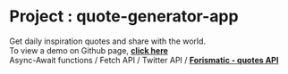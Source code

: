 # Project : quote-generator-app
Get daily inspiration quotes and share with the world.\
To view a demo on Github page, **[click here](https://criscrispy.github.io/quote-generator-app/)**\
Async-Await functions / Fetch API / Twitter API / **[Forismatic - quotes API](https://forismatic.com/en/api/)**
